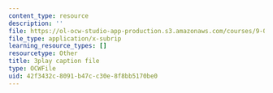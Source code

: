 ```yaml
---
content_type: resource
description: ''
file: https://ol-ocw-studio-app-production.s3.amazonaws.com/courses/9-00-introduction-to-psychology-fall-2004/42f3432c8091b47cc30e8f8bb5170be0_10509.srt
file_type: application/x-subrip
learning_resource_types: []
resourcetype: Other
title: 3play caption file
type: OCWFile
uid: 42f3432c-8091-b47c-c30e-8f8bb5170be0
---
```

